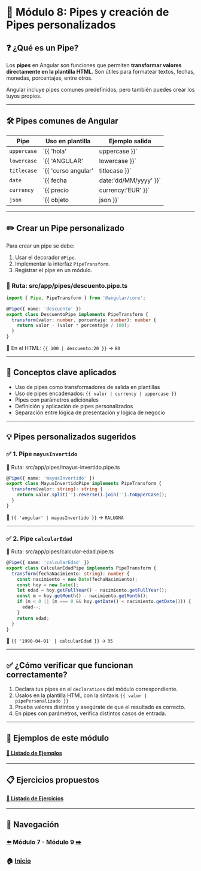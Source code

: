 # 📘 Módulo 8: Pipes y creación de Pipes personalizados

## ❓ ¿Qué es un Pipe?

Los **pipes** en Angular son funciones que permiten **transformar valores directamente en la plantilla HTML**. Son útiles para formatear textos, fechas, monedas, porcentajes, entre otros.

Angular incluye pipes comunes predefinidos, pero también puedes crear los tuyos propios.

---

## 🛠️ Pipes comunes de Angular

| Pipe         | Uso en plantilla              | Ejemplo salida           |
|--------------|-------------------------------|--------------------------|
| `uppercase`  | `{{ 'hola' | uppercase }}`     | `HOLA`                   |
| `lowercase`  | `{{ 'ANGULAR' | lowercase }}`  | `angular`                |
| `titlecase`  | `{{ 'curso angular' | titlecase }}` | `Curso Angular`     |
| `date`       | `{{ fecha | date:'dd/MM/yyyy' }}` | `29/05/2025`         |
| `currency`   | `{{ precio | currency:'EUR' }}` | `120,00 €`             |
| `json`       | `{{ objeto | json }}`          | `{"nombre": "Juan"}`     |

---

## ✏️ Crear un Pipe personalizado

Para crear un pipe se debe:

1. Usar el decorador `@Pipe`.
2. Implementar la interfaz `PipeTransform`.
3. Registrar el pipe en un módulo.

### 📁 Ruta: src/app/pipes/descuento.pipe.ts

```ts
import { Pipe, PipeTransform } from '@angular/core';

@Pipe({ name: 'descuento' })
export class DescuentoPipe implements PipeTransform {
  transform(valor: number, porcentaje: number): number {
    return valor - (valor * porcentaje / 100);
  }
}
```

📌 En el HTML: `{{ 100 | descuento:20 }}` → `80`

---

## 🧠 Conceptos clave aplicados

- Uso de pipes como transformadores de salida en plantillas
- Uso de pipes encadenados: `{{ valor | currency | uppercase }}`
- Pipes con parámetros adicionales
- Definición y aplicación de pipes personalizados
- Separación entre lógica de presentación y lógica de negocio

---

## 💡 Pipes personalizados sugeridos

### ✅ 1. Pipe `mayusInvertido`

📁 Ruta: src/app/pipes/mayus-invertido.pipe.ts

```ts
@Pipe({ name: 'mayusInvertido' })
export class MayusInvertidoPipe implements PipeTransform {
  transform(valor: string): string {
    return valor.split('').reverse().join('').toUpperCase();
  }
}
```

📌 `{{ 'angular' | mayusInvertido }}` → `RALUGNA`

---

### ✅ 2. Pipe `calcularEdad`

📁 Ruta: src/app/pipes/calcular-edad.pipe.ts

```ts
@Pipe({ name: 'calcularEdad' })
export class CalcularEdadPipe implements PipeTransform {
  transform(fechaNacimiento: string): number {
    const nacimiento = new Date(fechaNacimiento);
    const hoy = new Date();
    let edad = hoy.getFullYear() - nacimiento.getFullYear();
    const m = hoy.getMonth() - nacimiento.getMonth();
    if (m < 0 || (m === 0 && hoy.getDate() < nacimiento.getDate())) {
      edad--;
    }
    return edad;
  }
}
```

📌 `{{ '1990-04-01' | calcularEdad }}` → `35`

---

## ✅ ¿Cómo verificar que funcionan correctamente?

1. Declara tus pipes en el `declarations` del módulo correspondiente.
2. Úsalos en la plantilla HTML con la sintaxis `{{ valor | pipePersonalizado }}`
3. Prueba valores distintos y asegúrate de que el resultado es correcto.
4. En pipes con parámetros, verifica distintos casos de entrada.

---

## 🧪 Ejemplos de este módulo

#### [🔗 Listado de Ejemplos](./Ejemplos/README.md)

---

## 📋 Ejercicios propuestos

#### [🔗 Listado de Ejercicios](./Ejercicios/README.md)

---

## 🔁 Navegación

### [⬅️](../Modulo_7_Consumo_APIs_HttpClient/Modulo_7.md) Módulo 7 - Módulo 9 [➡️](../Modulo_9.md)

### 🏠 [Inicio](../README.md)
